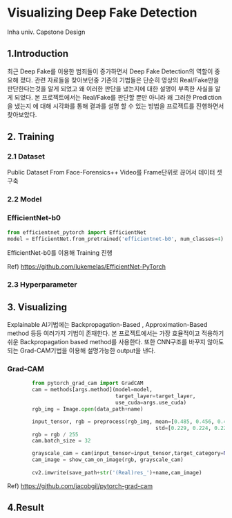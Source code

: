 Visualizing Deep Fake Detection
===================================

Inha univ. Capstone Design      


## 1.Introduction
최근 Deep Fake를 이용한 범죄들이 증가하면서  Deep Fake Detection의 역할이 중요해 졌다. 
관련 자료들을 찾아보던중 기존의 기법들은 단순히 영상의 Real/Fake만을 판단한다는것을 알게
되었고 왜 이러한 판단을 냈는지에 대한 설명이 부족한 사실을 알게 되었다.
본 프로젝트에서는 Real/Fake를 판단할 뿐만 아니라 왜 그러한 Prediction을 냈는지
에 대해 시각화를 통해 결과를 설명 할 수 있는 방법을 프로젝트를 진행하면서 찾아보았다.



## 2. Training

### 2.1 Dataset



Public Dataset From Face-Forensics++ 
Video를 Frame단위로 끊어서 데이터 셋 구축


### 2.2 Model

### EfficientNet-b0

```python
from efficientnet_pytorch import EfficientNet
model = EfficientNet.from_pretrained('efficientnet-b0', num_classes=4) #4 class Classification

```
EfficientNet-b0를 이용해 Training 진행

Ref)  https://github.com/lukemelas/EfficientNet-PyTorch

###  2.3 Hyperparameter


##  3. Visualizing
Explainable AI기법에는 Backpropagation-Based , Approximation-Based method 등등 여러가지 기법이 
존재한다. 본 프로젝트에서는 가장 효율적이고 적용하기 쉬운 Backpropagation based method를 사용한다.
또한 CNN구조를 바꾸지 않아도 되는 Grad-CAM기법을 이용해 설명가능한 output을 낸다.
###  Grad-CAM
```python
        from pytorch_grad_cam import GradCAM
        cam = methods[args.method](model=model,
                                   target_layer=target_layer,
                                   use_cuda=args.use_cuda)
        rgb_img = Image.open(data_path+name)

        input_tensor, rgb = preprocess(rgb_img, mean=[0.485, 0.456, 0.406],
                                                std=[0.229, 0.224, 0.225])  
        rgb = rgb / 255
        cam.batch_size = 32

        grayscale_cam = cam(input_tensor=input_tensor,target_category=None)
        cam_image = show_cam_on_image(rgb, grayscale_cam)
    
        cv2.imwrite(save_path+str('(Real)res_')+name,cam_image)

```
Ref) https://github.com/jacobgil/pytorch-grad-cam



## 4.Result


